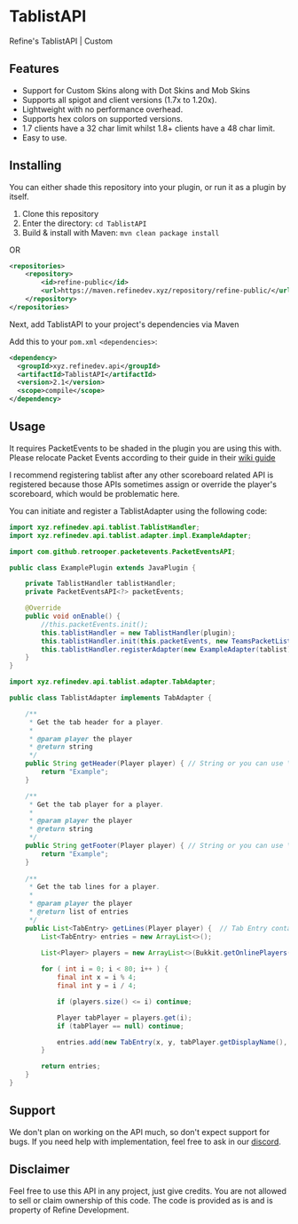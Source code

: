 # TablistAPI
Refine's TablistAPI | Custom

## Features
- Support for Custom Skins along with Dot Skins and Mob Skins
- Supports all spigot and client versions (1.7x to 1.20x).
- Lightweight with no performance overhead.
- Supports hex colors on supported versions.
- 1.7 clients have a 32 char limit whilst 1.8+ clients have a 48 char limit.
- Easy to use.

## Installing
You can either shade this repository into your plugin, or run it as a plugin by itself.

1. Clone this repository
2. Enter the directory: `cd TablistAPI`
3. Build & install with Maven: `mvn clean package install`

OR
```xml
<repositories>
    <repository>
        <id>refine-public</id>
        <url>https://maven.refinedev.xyz/repository/refine-public/</url>
    </repository>
</repositories>
```
Next, add TablistAPI to your project's dependencies via Maven

Add this to your `pom.xml` `<dependencies>`:
```xml
<dependency>
  <groupId>xyz.refinedev.api</groupId>
  <artifactId>TablistAPI</artifactId>
  <version>2.1</version>
  <scope>compile</scope>
</dependency>
```

## Usage
It requires PacketEvents to be shaded in the plugin you are using this with. Please relocate Packet Events
according to their guide in their [wiki guide](https://github.com/retrooper/packetevents/wiki/Shading-PacketEvents)

I recommend registering tablist after any other scoreboard related API is registered because
those APIs sometimes assign or override the player's scoreboard, which would be problematic here.

You can initiate and register a TablistAdapter using the following code:

```java
import xyz.refinedev.api.tablist.TablistHandler;
import xyz.refinedev.api.tablist.adapter.impl.ExampleAdapter;

import com.github.retrooper.packetevents.PacketEventsAPI;

public class ExamplePlugin extends JavaPlugin {

    private TablistHandler tablistHandler;
    private PacketEventsAPI<?> packetEvents;

    @Override
    public void onEnable() {
        //this.packetEvents.init();
        this.tablistHandler = new TablistHandler(plugin);
        this.tablistHandler.init(this.packetEvents, new TeamsPacketListener(this.packetEvents));
        this.tablistHandler.registerAdapter(new ExampleAdapter(tablist), 20L);
    }
}
```

```java
import xyz.refinedev.api.tablist.adapter.TabAdapter;

public class TablistAdapter implements TabAdapter {

	/**
     * Get the tab header for a player.
     *
     * @param player the player
     * @return string
     */
    public String getHeader(Player player) { // String or you can use \n to use multiple lines
        return "Example";
    } 

    /**
     * Get the tab player for a player.
     *
     * @param player the player
     * @return string
     */
    public String getFooter(Player player) { // String or you can use \n to use multiple lines
        return "Example";
    }
    
    /**
     * Get the tab lines for a player.
     *
     * @param player the player
     * @return list of entries
     */
    public List<TabEntry> getLines(Player player) {  // Tab Entry contains the string, skin, slot and ping of the tablist slot
        List<TabEntry> entries = new ArrayList<>();

        List<Player> players = new ArrayList<>(Bukkit.getOnlinePlayers());
        
        for ( int i = 0; i < 80; i++ ) {
            final int x = i % 4;
            final int y = i / 4;

            if (players.size() <= i) continue;

            Player tabPlayer = players.get(i);
            if (tabPlayer == null) continue;

            entries.add(new TabEntry(x, y, tabPlayer.getDisplayName(), tabPlayer.spigot().getPing(), Skin.getPlayer(tabPlayer)));
        }

        return entries;
    }
}
```

## Support
We don't plan on working on the API much, so don't expect support for bugs. 
If you need help with implementation, feel free to ask in our [discord](https://discord.com/invite/Q39GNJtHz2).

## Disclaimer
Feel free to use this API in any project, just give credits. You are not allowed to sell or
claim ownership of this code. The code is provided as is and is property of Refine Development.
